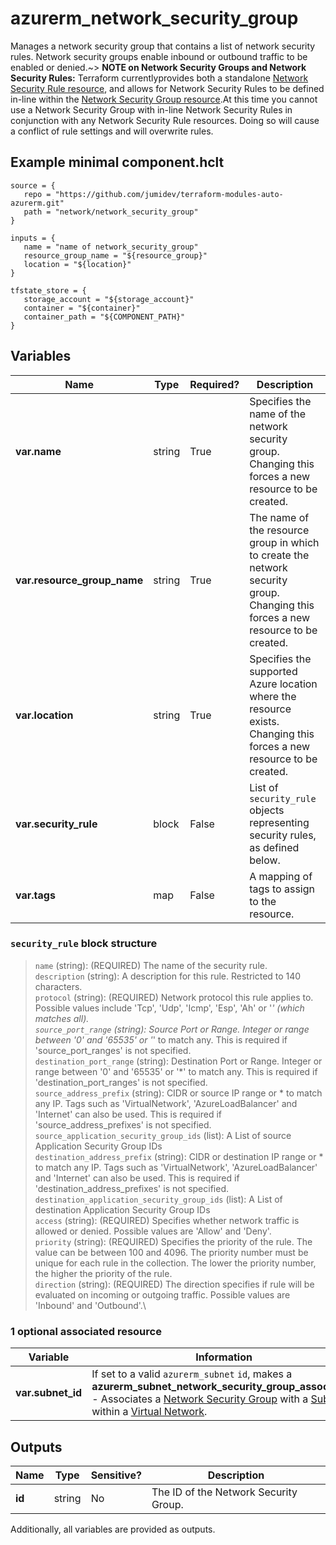# azurerm_network_security_group

Manages a network security group that contains a list of network security rules.  Network security groups enable inbound or outbound traffic to be enabled or denied.~> **NOTE on Network Security Groups and Network Security Rules:** Terraform currentlyprovides both a standalone [Network Security Rule resource](network_security_rule.html), and allows for Network Security Rules to be defined in-line within the [Network Security Group resource](network_security_group.html).At this time you cannot use a Network Security Group with in-line Network Security Rules in conjunction with any Network Security Rule resources. Doing so will cause a conflict of rule settings and will overwrite rules.

## Example minimal component.hclt

```hcl
source = {
   repo = "https://github.com/jumidev/terraform-modules-auto-azurerm.git" 
   path = "network/network_security_group" 
}

inputs = {
   name = "name of network_security_group" 
   resource_group_name = "${resource_group}" 
   location = "${location}" 
}

tfstate_store = {
   storage_account = "${storage_account}" 
   container = "${container}" 
   container_path = "${COMPONENT_PATH}" 
}

```

## Variables

| Name | Type | Required? |  Description |
| ---- | ---- | --------- |  ----------- |
| **var.name** | string | True | Specifies the name of the network security group. Changing this forces a new resource to be created. | 
| **var.resource_group_name** | string | True | The name of the resource group in which to create the network security group. Changing this forces a new resource to be created. | 
| **var.location** | string | True | Specifies the supported Azure location where the resource exists. Changing this forces a new resource to be created. | 
| **var.security_rule** | block | False | List of `security_rule` objects representing security rules, as defined below. | 
| **var.tags** | map | False | A mapping of tags to assign to the resource. | 

### `security_rule` block structure

> `name` (string): (REQUIRED) The name of the security rule.\
> `description` (string): A description for this rule. Restricted to 140 characters.\
> `protocol` (string): (REQUIRED) Network protocol this rule applies to. Possible values include 'Tcp', 'Udp', 'Icmp', 'Esp', 'Ah' or '*' (which matches all).\
> `source_port_range` (string): Source Port or Range. Integer or range between '0' and '65535' or '*' to match any. This is required if 'source_port_ranges' is not specified.\
> `destination_port_range` (string): Destination Port or Range. Integer or range between '0' and '65535' or '*' to match any. This is required if 'destination_port_ranges' is not specified.\
> `source_address_prefix` (string): CIDR or source IP range or * to match any IP. Tags such as 'VirtualNetwork', 'AzureLoadBalancer' and 'Internet' can also be used. This is required if 'source_address_prefixes' is not specified.\
> `source_application_security_group_ids` (list): A List of source Application Security Group IDs\
> `destination_address_prefix` (string): CIDR or destination IP range or * to match any IP. Tags such as 'VirtualNetwork', 'AzureLoadBalancer' and 'Internet' can also be used. This is required if 'destination_address_prefixes' is not specified.\
> `destination_application_security_group_ids` (list): A List of destination Application Security Group IDs\
> `access` (string): (REQUIRED) Specifies whether network traffic is allowed or denied. Possible values are 'Allow' and 'Deny'.\
> `priority` (string): (REQUIRED) Specifies the priority of the rule. The value can be between 100 and 4096. The priority number must be unique for each rule in the collection. The lower the priority number, the higher the priority of the rule.\
> `direction` (string): (REQUIRED) The direction specifies if rule will be evaluated on incoming or outgoing traffic. Possible values are 'Inbound' and 'Outbound'.\


### 1 optional associated resource

| Variable | Information |
| -------- | ----------- |
| **var.subnet_id** | If set to a valid `azurerm_subnet` `id`, makes a **azurerm_subnet_network_security_group_association** - Associates a [Network Security Group](network_security_group.html) with a [Subnet](subnet.html) within a [Virtual Network](virtual_network.html). | 

## Outputs

| Name | Type | Sensitive? | Description |
| ---- | ---- | --------- | --------- |
| **id** | string | No  | The ID of the Network Security Group. | 

Additionally, all variables are provided as outputs.
